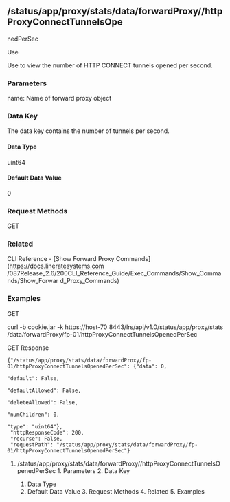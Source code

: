 ## /status/app/proxy/stats/data/forwardProxy/<name>/httpProxyConnectTunnelsOpe
nedPerSec

Use

Use to view the number of HTTP CONNECT tunnels opened per second.

### Parameters

name: Name of forward proxy object

### Data Key

The data key contains the number of tunnels per second.

#### Data Type

uint64

#### Default Data Value

0

### Request Methods

GET

### Related

CLI Reference - [Show Forward Proxy Commands](https://docs.lineratesystems.com
/087Release_2.6/200CLI_Reference_Guide/Exec_Commands/Show_Commands/Show_Forwar
d_Proxy_Commands)

### Examples

GET

curl -b cookie.jar -k https://host-70:8443/lrs/api/v1.0/status/app/proxy/stats
/data/forwardProxy/fp-01/httpProxyConnectTunnelsOpenedPerSec

GET Response

    
    {"/status/app/proxy/stats/data/forwardProxy/fp-01/httpProxyConnectTunnelsOpenedPerSec": {"data": 0,
                                                                                              "default": False,
                                                                                              "defaultAllowed": False,
                                                                                              "deleteAllowed": False,
                                                                                              "numChildren": 0,
                                                                                              "type": "uint64"},
     "httpResponseCode": 200,
     "recurse": False,
     "requestPath": "/status/app/proxy/stats/data/forwardProxy/fp-01/httpProxyConnectTunnelsOpenedPerSec"}
    

  1. /status/app/proxy/stats/data/forwardProxy/<name>/httpProxyConnectTunnelsOpenedPerSec
    1. Parameters
    2. Data Key
      1. Data Type
      2. Default Data Value
    3. Request Methods
    4. Related
    5. Examples

